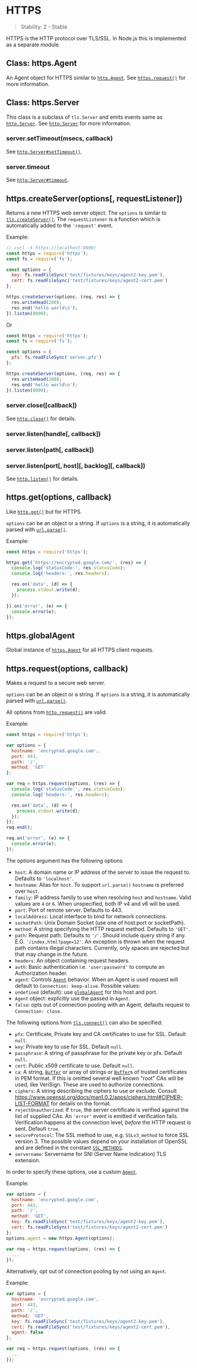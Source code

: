 # HTTPS

> Stability: 2 - Stable

HTTPS is the HTTP protocol over TLS/SSL. In Node.js this is implemented as a
separate module.

## Class: https.Agent
<!-- YAML
added: v0.4.5
-->

An Agent object for HTTPS similar to [`http.Agent`][].  See [`https.request()`][]
for more information.

## Class: https.Server
<!-- YAML
added: v0.3.4
-->

This class is a subclass of `tls.Server` and emits events same as
[`http.Server`][]. See [`http.Server`][] for more information.

### server.setTimeout(msecs, callback)
<!-- YAML
added: v0.11.2
-->

See [`http.Server#setTimeout()`][].

### server.timeout
<!-- YAML
added: v0.11.2
-->

See [`http.Server#timeout`][].

## https.createServer(options[, requestListener])
<!-- YAML
added: v0.3.4
-->

Returns a new HTTPS web server object. The `options` is similar to
[`tls.createServer()`][].  The `requestListener` is a function which is
automatically added to the `'request'` event.

Example:

```js
// curl -k https://localhost:8000/
const https = require('https');
const fs = require('fs');

const options = {
  key: fs.readFileSync('test/fixtures/keys/agent2-key.pem'),
  cert: fs.readFileSync('test/fixtures/keys/agent2-cert.pem')
};

https.createServer(options, (req, res) => {
  res.writeHead(200);
  res.end('hello world\n');
}).listen(8000);
```

Or

```js
const https = require('https');
const fs = require('fs');

const options = {
  pfx: fs.readFileSync('server.pfx')
};

https.createServer(options, (req, res) => {
  res.writeHead(200);
  res.end('hello world\n');
}).listen(8000);
```

### server.close([callback])
<!-- YAML
added: v0.1.90
-->

See [`http.close()`][] for details.

### server.listen(handle[, callback])
### server.listen(path[, callback])
### server.listen(port[, host][, backlog][, callback])

See [`http.listen()`][] for details.

## https.get(options, callback)
<!-- YAML
added: v0.3.6
-->

Like [`http.get()`][] but for HTTPS.

`options` can be an object or a string. If `options` is a string, it is
automatically parsed with [`url.parse()`][].

Example:

```js
const https = require('https');

https.get('https://encrypted.google.com/', (res) => {
  console.log('statusCode:', res.statusCode);
  console.log('headers:', res.headers);

  res.on('data', (d) => {
    process.stdout.write(d);
  });

}).on('error', (e) => {
  console.error(e);
});
```

## https.globalAgent
<!-- YAML
added: v0.5.9
-->

Global instance of [`https.Agent`][] for all HTTPS client requests.

## https.request(options, callback)
<!-- YAML
added: v0.3.6
-->

Makes a request to a secure web server.

`options` can be an object or a string. If `options` is a string, it is
automatically parsed with [`url.parse()`][].

All options from [`http.request()`][] are valid.

Example:

```js
const https = require('https');

var options = {
  hostname: 'encrypted.google.com',
  port: 443,
  path: '/',
  method: 'GET'
};

var req = https.request(options, (res) => {
  console.log('statusCode:', res.statusCode);
  console.log('headers:', res.headers);

  res.on('data', (d) => {
    process.stdout.write(d);
  });
});
req.end();

req.on('error', (e) => {
  console.error(e);
});
```

The options argument has the following options

- `host`: A domain name or IP address of the server to issue the request to.
  Defaults to `'localhost'`.
- `hostname`: Alias for `host`. To support `url.parse()` `hostname` is
  preferred over `host`.
- `family`: IP address family to use when resolving `host` and `hostname`.
  Valid values are `4` or `6`. When unspecified, both IP v4 and v6 will be
  used.
- `port`: Port of remote server. Defaults to 443.
- `localAddress`: Local interface to bind for network connections.
- `socketPath`: Unix Domain Socket (use one of host:port or socketPath).
- `method`: A string specifying the HTTP request method. Defaults to `'GET'`.
- `path`: Request path. Defaults to `'/'`. Should include query string if any.
  E.G. `'/index.html?page=12'`. An exception is thrown when the request path
  contains illegal characters. Currently, only spaces are rejected but that
  may change in the future.
- `headers`: An object containing request headers.
- `auth`: Basic authentication i.e. `'user:password'` to compute an
  Authorization header.
- `agent`: Controls [`Agent`][] behavior. When an Agent is used request will
  default to `Connection: keep-alive`. Possible values:
 - `undefined` (default): use [`globalAgent`][] for this host and port.
 - `Agent` object: explicitly use the passed in `Agent`.
 - `false`: opts out of connection pooling with an Agent, defaults request to
   `Connection: close`.

The following options from [`tls.connect()`][] can also be specified:

- `pfx`: Certificate, Private key and CA certificates to use for SSL. Default `null`.
- `key`: Private key to use for SSL. Default `null`.
- `passphrase`: A string of passphrase for the private key or pfx. Default `null`.
- `cert`: Public x509 certificate to use. Default `null`.
- `ca`: A string, [`Buffer`][] or array of strings or [`Buffer`][]s of trusted
  certificates in PEM format. If this is omitted several well known "root"
  CAs will be used, like VeriSign. These are used to authorize connections.
- `ciphers`: A string describing the ciphers to use or exclude. Consult
  <https://www.openssl.org/docs/man1.0.2/apps/ciphers.html#CIPHER-LIST-FORMAT> for
  details on the format.
- `rejectUnauthorized`: If `true`, the server certificate is verified against
  the list of supplied CAs. An `'error'` event is emitted if verification
  fails. Verification happens at the connection level, *before* the HTTP
  request is sent. Default `true`.
- `secureProtocol`: The SSL method to use, e.g. `SSLv3_method` to force
  SSL version 3. The possible values depend on your installation of
  OpenSSL and are defined in the constant [`SSL_METHODS`][].
- `servername`: Servername for SNI (Server Name Indication) TLS extension.

In order to specify these options, use a custom [`Agent`][].

Example:

```js
var options = {
  hostname: 'encrypted.google.com',
  port: 443,
  path: '/',
  method: 'GET',
  key: fs.readFileSync('test/fixtures/keys/agent2-key.pem'),
  cert: fs.readFileSync('test/fixtures/keys/agent2-cert.pem')
};
options.agent = new https.Agent(options);

var req = https.request(options, (res) => {
  ...
});
```

Alternatively, opt out of connection pooling by not using an `Agent`.

Example:

```js
var options = {
  hostname: 'encrypted.google.com',
  port: 443,
  path: '/',
  method: 'GET',
  key: fs.readFileSync('test/fixtures/keys/agent2-key.pem'),
  cert: fs.readFileSync('test/fixtures/keys/agent2-cert.pem'),
  agent: false
};

var req = https.request(options, (res) => {
  ...
});
```

[`Agent`]: #https_class_https_agent
[`Buffer`]: buffer.html#buffer_buffer
[`globalAgent`]: #https_https_globalagent
[`http.Agent`]: http.html#http_class_http_agent
[`http.close()`]: http.html#http_server_close_callback
[`http.get()`]: http.html#http_http_get_options_callback
[`http.listen()`]: http.html#http_server_listen_port_hostname_backlog_callback
[`http.request()`]: http.html#http_http_request_options_callback
[`http.Server#setTimeout()`]: http.html#http_server_settimeout_msecs_callback
[`http.Server#timeout`]: http.html#http_server_timeout
[`http.Server`]: http.html#http_class_http_server
[`https.Agent`]: #https_class_https_agent
[`https.request()`]: #https_https_request_options_callback
[`SSL_METHODS`]: https://www.openssl.org/docs/man1.0.2/ssl/ssl.html#DEALING-WITH-PROTOCOL-METHODS
[`tls.connect()`]: tls.html#tls_tls_connect_options_callback
[`tls.createServer()`]: tls.html#tls_tls_createserver_options_secureconnectionlistener
[`url.parse()`]: url.html#url_url_parse_urlstring_parsequerystring_slashesdenotehost
